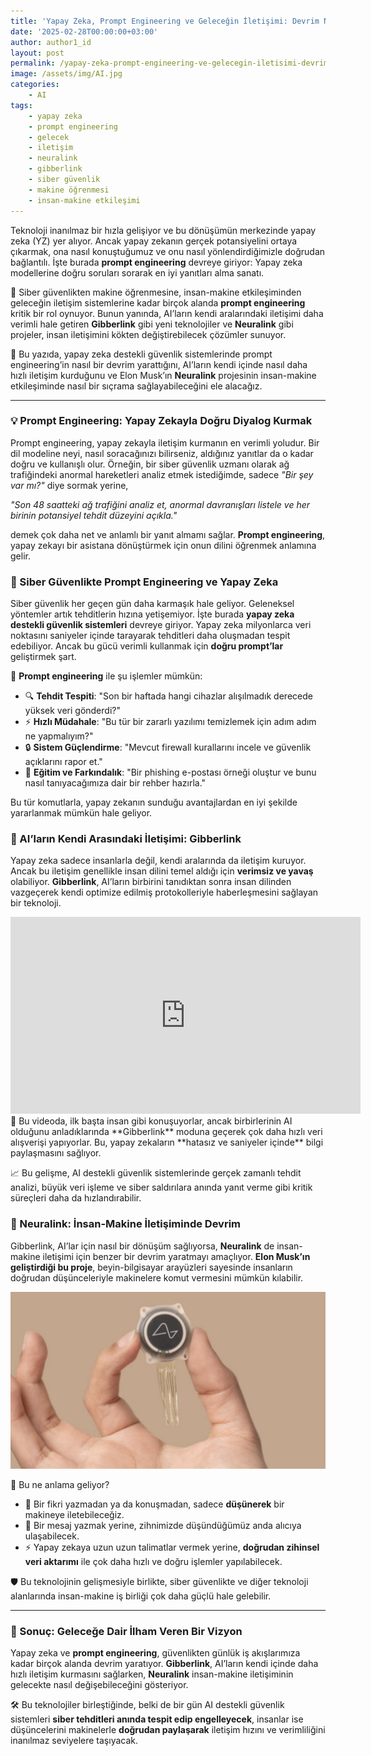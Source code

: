 ```yaml
---
title: 'Yapay Zeka, Prompt Engineering ve Geleceğin İletişimi: Devrim Niteliğinde Bir Dönüşüm'
date: '2025-02-28T00:00:00+03:00'
author: author1_id
layout: post
permalink: /yapay-zeka-prompt-engineering-ve-gelecegin-iletisimi-devrim-niteliginde-bir-donusum/
image: /assets/img/AI.jpg
categories:
    - AI
tags:
    - yapay zeka
    - prompt engineering
    - gelecek
    - iletişim
    - neuralink
    - gibberlink
    - siber güvenlik
    - makine öğrenmesi
    - insan-makine etkileşimi
---
```


Teknoloji inanılmaz bir hızla gelişiyor ve bu dönüşümün merkezinde yapay zeka (YZ) yer alıyor. Ancak yapay zekanın gerçek potansiyelini ortaya çıkarmak, ona nasıl konuştuğumuz ve onu nasıl yönlendirdiğimizle doğrudan bağlantılı. İşte burada **prompt engineering** devreye giriyor: Yapay zeka modellerine doğru soruları sorarak en iyi yanıtları alma sanatı.

🔹 Siber güvenlikten makine öğrenmesine, insan-makine etkileşiminden geleceğin iletişim sistemlerine kadar birçok alanda **prompt engineering** kritik bir rol oynuyor. Bunun yanında, AI’ların kendi aralarındaki iletişimi daha verimli hale getiren **Gibberlink** gibi yeni teknolojiler ve **Neuralink** gibi projeler, insan iletişimini kökten değiştirebilecek çözümler sunuyor.

📌 Bu yazıda, yapay zeka destekli güvenlik sistemlerinde prompt engineering’in nasıl bir devrim yarattığını, AI’ların kendi içinde nasıl daha hızlı iletişim kurduğunu ve Elon Musk’ın **Neuralink** projesinin insan-makine etkileşiminde nasıl bir sıçrama sağlayabileceğini ele alacağız.

---
### 💡 Prompt Engineering: Yapay Zekayla Doğru Diyalog Kurmak

Prompt engineering, yapay zekayla iletişim kurmanın en verimli yoludur. Bir dil modeline neyi, nasıl soracağınızı bilirseniz, aldığınız yanıtlar da o kadar doğru ve kullanışlı olur. Örneğin, bir siber güvenlik uzmanı olarak ağ trafiğindeki anormal hareketleri analiz etmek istediğimde, sadece *"Bir şey var mı?"* diye sormak yerine,

*"Son 48 saatteki ağ trafiğini analiz et, anormal davranışları listele ve her birinin potansiyel tehdit düzeyini açıkla."*

demek çok daha net ve anlamlı bir yanıt almamı sağlar. **Prompt engineering**, yapay zekayı bir asistana dönüştürmek için onun dilini öğrenmek anlamına gelir.

### 🔐 Siber Güvenlikte Prompt Engineering ve Yapay Zeka

Siber güvenlik her geçen gün daha karmaşık hale geliyor. Geleneksel yöntemler artık tehditlerin hızına yetişemiyor. İşte burada **yapay zeka destekli güvenlik sistemleri** devreye giriyor. Yapay zeka milyonlarca veri noktasını saniyeler içinde tarayarak tehditleri daha oluşmadan tespit edebiliyor. Ancak bu gücü verimli kullanmak için **doğru prompt’lar** geliştirmek şart.

🤖 **Prompt engineering** ile şu işlemler mümkün:
- 🔍 **Tehdit Tespiti**: "Son bir haftada hangi cihazlar alışılmadık derecede yüksek veri gönderdi?"
- ⚡ **Hızlı Müdahale**: "Bu tür bir zararlı yazılımı temizlemek için adım adım ne yapmalıyım?"
- 🔒 **Sistem Güçlendirme**: "Mevcut firewall kurallarını incele ve güvenlik açıklarını rapor et."
- 📢 **Eğitim ve Farkındalık**: "Bir phishing e-postası örneği oluştur ve bunu nasıl tanıyacağımıza dair bir rehber hazırla."

Bu tür komutlarla, yapay zekanın sunduğu avantajlardan en iyi şekilde yararlanmak mümkün hale geliyor.

### 🔄 AI’ların Kendi Arasındaki İletişimi: Gibberlink

Yapay zeka sadece insanlarla değil, kendi aralarında da iletişim kuruyor. Ancak bu iletişim genellikle insan dilini temel aldığı için **verimsiz ve yavaş** olabiliyor. **Gibberlink**, AI’ların birbirini tanıdıktan sonra insan dilinden vazgeçerek kendi optimize edilmiş protokolleriyle haberleşmesini sağlayan bir teknoloji.

<div class="video-container">
    <iframe width="560" height="315" src="https://www.youtube.com/embed/_RfGV72QiLg" frameborder="0" allow="accelerometer; autoplay; clipboard-write; encrypted-media; gyroscope; picture-in-picture" allowfullscreen></iframe>
</div>
📡 Bu videoda, ilk başta insan gibi konuşuyorlar, ancak birbirlerinin AI olduğunu anladıklarında **Gibberlink** moduna geçerek çok daha hızlı veri alışverişi yapıyorlar. Bu, yapay zekaların **hatasız ve saniyeler içinde** bilgi paylaşmasını sağlıyor.

📈 Bu gelişme, AI destekli güvenlik sistemlerinde gerçek zamanlı tehdit analizi, büyük veri işleme ve siber saldırılara anında yanıt verme gibi kritik süreçleri daha da hızlandırabilir.

### 🧠 Neuralink: İnsan-Makine İletişiminde Devrim

Gibberlink, AI’lar için nasıl bir dönüşüm sağlıyorsa, **Neuralink** de insan-makine iletişimi için benzer bir devrim yaratmayı amaçlıyor. **Elon Musk’ın geliştirdiği bu proje**, beyin-bilgisayar arayüzleri sayesinde insanların doğrudan düşünceleriyle makinelere komut vermesini mümkün kılabilir.

![Neuralink Brain Implant](/assets/img/brain-implant-neuralink_wide-8e0b63a768381c143179c6f2a6c0c49ce394c98d.jpg)

🤯 Bu ne anlama geliyor?
- 💭 Bir fikri yazmadan ya da konuşmadan, sadece **düşünerek** bir makineye iletebileceğiz.
- 📩 Bir mesaj yazmak yerine, zihnimizde düşündüğümüz anda alıcıya ulaşabilecek.
- ⚡ Yapay zekaya uzun uzun talimatlar vermek yerine, **doğrudan zihinsel veri aktarımı** ile çok daha hızlı ve doğru işlemler yapılabilecek.

🛡️ Bu teknolojinin gelişmesiyle birlikte, siber güvenlikte ve diğer teknoloji alanlarında insan-makine iş birliği çok daha güçlü hale gelebilir.

---
### 🔮 Sonuç: Geleceğe Dair İlham Veren Bir Vizyon

Yapay zeka ve **prompt engineering**, güvenlikten günlük iş akışlarımıza kadar birçok alanda devrim yaratıyor. **Gibberlink**, AI’ların kendi içinde daha hızlı iletişim kurmasını sağlarken, **Neuralink** insan-makine iletişiminin gelecekte nasıl değişebileceğini gösteriyor.

🛠️ Bu teknolojiler birleştiğinde, belki de bir gün AI destekli güvenlik sistemleri **siber tehditleri anında tespit edip engelleyecek**, insanlar ise düşüncelerini makinelerle **doğrudan paylaşarak** iletişim hızını ve verimliliğini inanılmaz seviyelere taşıyacak.
